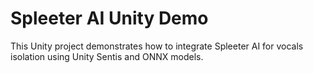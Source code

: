# Spleeter AI Unity Demo

This Unity project demonstrates how to integrate Spleeter AI for vocals isolation using Unity Sentis and ONNX models.
